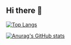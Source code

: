 ## Hi there 👋

<!--
**uniqsub/uniqsub** is a ✨ _special_ ✨ repository because its `README.md` (this file) appears on your GitHub profile.

Here are some ideas to get you started:

- 🔭 I’m currently working on ...
- 🌱 I’m currently learning ...
- 👯 I’m looking to collaborate on ...
- 🤔 I’m looking for help with ...
- 💬 Ask me about ...
- 📫 How to reach me: ...
- 😄 Pronouns: ...
- ⚡ Fun fact: ...
-->
[![Top Langs](https://github-readme-stats.vercel.app/api/top-langs/?username=uniqsub)](https://github.com/anuraghazra/github-readme-stats)

[![Anurag's GitHub stats](https://github-readme-stats.vercel.app/api?username=uniqsub)](https://github.com/anuraghazra/github-readme-stats)
